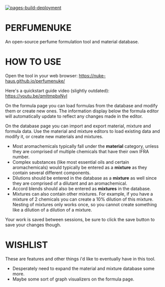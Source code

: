 [![pages-build-deployment](https://github.com/nuke-haus/perfumenuke/actions/workflows/pages/pages-build-deployment/badge.svg)](https://github.com/nuke-haus/perfumenuke/actions/workflows/pages/pages-build-deployment)

# PERFUMENUKE
An open-source perfume formulation tool and material database. 

# HOW TO USE

Open the tool in your web browser: https://nuke-haus.github.io/perfumenuke/

Here's a quickstart guide video (slightly outdated): https://youtu.be/qmItmpbxNyI

On the formula page you can load formulas from the database and modify them or create new ones. The information display below the formula editor will automatically update to reflect any changes made in the editor.

On the database page you can import and export material, mixture and formula data. Use the material and mixture editors to load existing data and modify it, or create new materials and mixtures. 

- Most aromachemicals typically fall under the **material** category, unless they are comprised of multiple chemicals that have their own IFRA number. 
- Complex substances (like most essential oils and certain aromachemicals) would typically be entered as a **mixture** as they contain several different components. 
- Dilutions should be entered in the database as a **mixture** as well since they are comprised of a dilutant and an aromachemical. 
- Accord blends should also be entered as **mixtures** in the database.
- Mixtures can also contain other mixtures. For example, if you have a mixture of 2 chemicals you can create a 10% dilution of this mixture. Nesting of mixtures only works once, so you cannot create something like a dilution of a dilution of a mixture.

Your work is saved between sessions, be sure to click the save button to save your changes though.

# WISHLIST

These are features and other things i'd like to eventually have in this tool.

- Desperately need to expand the material and mixture database some more.
- Maybe some sort of graph visualizers on the formula page.
